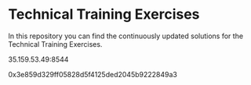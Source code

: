 # Technical Training Exercises

In this repository you can find the continuously updated solutions for the Technical Training Exercises.


35.159.53.49:8544

0x3e859d329ff05828d5f4125ded2045b9222849a3
